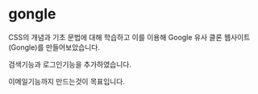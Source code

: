 # gongle
CSS의 개념과 기초 문법에 대해 학습하고 이를 이용해 Google 유사 클론 웹사이트(Gongle)를 만들어보았습니다.
<p>
검색기능과 로그인기능을 추가하였습니다.
<p>
이메일기능까지 만드는것이 목표입니다.
